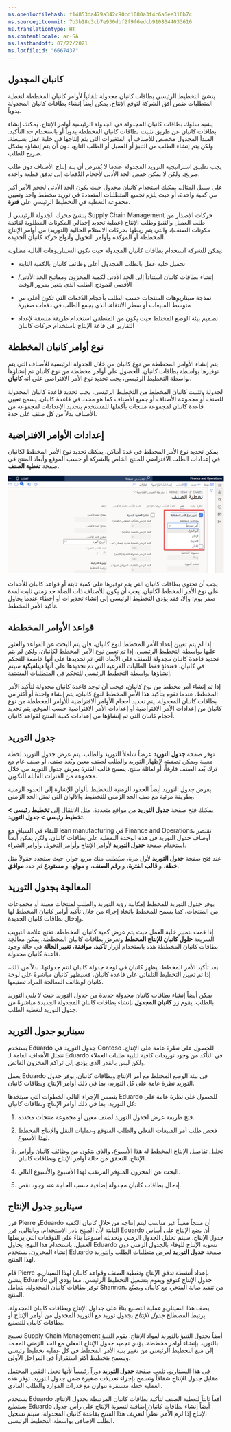 ```yaml
---
ms.openlocfilehash: f14853da479a342c90cd1080a3f4c6a6ee310b7c
ms.sourcegitcommit: 7b3b18c3cb7e930dbf2f9f6edcb9108044033616
ms.translationtype: HT
ms.contentlocale: ar-SA
ms.lasthandoff: 07/22/2021
ms.locfileid: "6667437"
---
```

## <a name="scheduled-kanban"></a>كانبان المجدول

ينشئ التخطيط الرئيسي بطاقات كانبان مجدولة تلقائياً لأوامر كانبان المخططة لتغطية المتطلبات ضمن أفق الشركة لتوقع الإنتاج. يمكن أيضاً إنشاء بطاقات كانبان المجدولة يدوياً.

يشبه سلوك بطاقات كانبان المجدولة في الجدولة الرئيسية أوامر الإنتاج. يمكنك إنشاء بطاقات كانبان عن طريق تثبيت بطاقات كانبان المخططة يدوياً أو باستخدام حد التأكيد. المبدأ المجدول مخصص للأصناف أو المتغيرات التي يتم إنتاجها في خلية عمل بسيطة، ولكن يتم إنشاء الطلب من التنبؤ أو العميل أو الطلب التابع، دون أن يتم إنشاؤه بشكل صريح للطلب.

يجب تطبيق استراتيجية التزويد المجدولة عندما لا يُفترض أن يتم إنتاج الأصناف دون طلب صريح، ولكن لا يمكن خفض الحد الأدنى لأحجام الدُفعات إلى تدفق قطعة واحدة.

على سبيل المثال، يمكنك استخدام كانبان مجدول حيث يكون الحد الأدنى لحجم الأمر أكبر من كمية واحدة، أو حيث يلزم تجميع المتطلبات المتعددة في توريد مخطط واحد وتعيين مجموعة التغطية في التخطيط الرئيسي على **فترة**.

ينشئ محرك الجدولة الرئيسي لـ Supply Chain Management حركات الإصدار من طلب العميل والتنبؤ وطلب الإنتاج (عملية تحديد إجمالي المكونات المطلوبة لقائمة مكونات الصنف)، والتي يتم ربطها بحركات الاستلام الحالية (التوريد) من أوامر الإنتاج المخططة أو المؤكدة وأوامر التحويل وأنواع حركة كانبان الجديدة.

يمكن للشركة استخدام بطاقات كانبان المجدولة حيث تكون السيناريوهات التالية مطلوبة:

-   تحميل خلية عمل بالطلب المجدول أعلى وظائف كانبان بالكمية الثابتة

-   إنشاء بطاقات كانبان استناداً إلى الحد الأدنى لكمية المخزون ومفاتيح الحد الأدنى/الأقصى لنموذج الطلب الذي يتغير بمرور الوقت

-   نمذجة سيناريوهات المنتجات حسب الطلب بأحجام الدُفعات التي تكون أعلى من متوسط ​​المبيعات أو سطر الانتقاء، الذي يجمع الطلب في دفعات صغيرة

-   تصميم بيئة الوضع المختلط حيث يكون من المنطقي استخدام طريقة متسقة لإعداد التقارير في قاعة الإنتاج باستخدام حركات كانبان

## <a name="kanban-planned-orders-type"></a>نوع أوامر كانبان المخططة 

يتم إنشاء الأوامر المخططة من نوع كانبان من خلال الجدولة الرئيسية للأصناف التي يتم توفيرها بواسطة بطاقات كانبان. للحصول على أوامر مخططة من نوع كانبان تم إنشاؤها بواسطة التخطيط الرئيسي، يجب تحديد نوع الأمر الافتراضي على أنه **كانبان**.

لجدولة وتثبيت كانبان المخطط من التخطيط الرئيسي، يجب تحديد قاعدة كانبان المجدولة للصنف أو مجموعة الأصناف أو جميع الأصناف كما هو محدد في قاعدة كانبان. يسمح تعيين قاعدة كانبان لمجموعة منتجات بأكملها للمستخدم بتحديد الإعدادات لمجموعة من الأصناف بدلاً من كل صنف على حدة.

## <a name="default-order-settings"></a>إعدادات الأوامر الافتراضية

يمكن تحديد نوع الأمر المخطط في عدة أماكن. يمكنك تحديد نوع الأمر المخطط لكانبان في إعدادات الطلب الافتراضي للمنتج الخاص بالشركة أو حسب الموقع وأبعاد المنتج في صفحة **تغطية الصنف**.

[![لقطة شاشة لصفحة تغطية الصنف مع تمييز "تغيير نوع الأمر المخطط".](../media/planned-order-type.png)](../media/planned-order-type.png#lightbox)

يجب أن تحتوي بطاقات كانبان التي يتم توفيرها على كمية ثابتة أو قواعد كانبان للأحداث على نوع الأمر المخطط لكانبان. يجب أن يكون للأصناف ذات الصلة حد زمني ثابت لمدة صفر يوم؛ وإلا، فقد يؤدي التخطيط الرئيسي إلى إنشاء تحذيرات أو أخطاء عندما يحاول تأكيد الأمر المخطط.

## <a name="planned-order-rules"></a>قواعد الأوامر المخططة

إذا لم يتم تعيين إعداد الأمر المخطط لنوع كانبان، فلن يتم البحث عن القواعد والعثور عليها بواسطة التخطيط الرئيسي. إذا تم تعيين نوع الأمر المخطط لكانبان، ولكن لم يتم تحديد قاعدة كانبان مجدولة للصنف على الأبعاد التي تم تحديدها على أنها خاضعة للتحكم في كانبان، فعندئذٍ فقط الطلبات الفرعية التي تم تحديدها على أنها **ديناميكية** سيتم إنشاؤها بواسطة التخطيط الرئيسي للتحكم في المتطلبات المشتقة.

إذا تم إنشاء أمر مخطط من نوع كانبان، فيجب أن توجد قاعدة كانبان مجدولة لتأكيد الأمر المخطط. عندما تقوم بتأكيد هذا الأمر المخطط لنوع كانبان، يتم إنشاء واحدة أو أكثر من بطاقات كانبان المجدولة. يتم تحديد أحجام الأوامر الافتراضية للأوامر المخططة من نوع كانبان من إعدادات الأمر الافتراضية أو إعدادات الأمر الافتراضية حسب الموقع. يتم تحديد أحجام كانبان التي تم إنشاؤها من إعدادات كمية المنتج لقواعد كانبان.

## <a name="supply-schedule"></a>جدول التوريد

توفر صفحة **جدول التوريد** عرضاً شاملاً للتوريد والطلب. يتم عرض جدول التوريد لخطة معينة ويمكن تصفيته لإظهار التوريد والطلب لصنف معين وبُعد صنف، أو صنف عام مع ترك بُعد الصنف فارغاً، أو لعائلة منتج. يسمح قالب الفترة بعرض جدول التوريد من خلال مجموعة من الفترات القابلة للتكوين.

يعرض جدول التوريد أيضاً الحدود الزمنية للتخطيط بألوان للإشارة إلى الحدود الزمنية بطريقة مرئية مع صف الحد الزمني للتخطيط والألوان التي تمثل الحد الزمني.

يمكنك فتح صفحة **جدول التوريد** من مواقع متعددة، مثل الانتقال إلى **تخطيط رئيسي > تخطيط رئيسي > جدول التوريد**.

للبقاء في السياق مع lean manufacturing في Finance and Operations، تقتصر أوصاف جدول التوريد في هذه الوحدة النمطية على بطاقات كانبان، ولكن يمكن أيضاً استخدام صفحة **جدول التوريد** لأوامر الإنتاج وأوامر التحويل وأوامر الشراء.

عند فتح صفحة **جدول التوريد** لأول مرة، سيُطلب منك مربع حوار، حيث ستحدد حقولاً مثل **خطة**، و **قالب الفترة**، و **رقم الصنف**، و **موقع**، و **مستودع** ثم حدد **موافق**.

## <a name="processing-with-the-supply-schedule"></a>المعالجة بجدول التوريد

يوفر جدول التوريد للمخطط إمكانية رؤية التوريد والطلب لمنتجات معينة أو مجموعات من المنتجات، كما يسمح للمخطط باتخاذ إجراء من خلال تأكيد أوامر كانبان المخطط لها وإدخال بطاقات كانبان الجديدة.

إذا قمت بتمييز خلية العمل حيث يتم عرض كمية كانبان المخططة، تفتح علامة التبويب السريعة **حلول كانبان للإنتاج المخطط** وتعرض بطاقات كانبان المخططة.
يمكن معالجة بطاقات كانبان المخططة هذه باستخدام أزرار **تأكيد**، **موافقة**، **تغيير الحالة** في حالة وجود قاعدة كانبان مجدولة.

بعد تأكيد الأمر المخطط، يظهر كانبان في لوحة جدولة كانبان لتتم جدولتها. بدلاً من ذلك، إذا تم تعيين التخطيط التلقائي على قاعدة كانبان، فسيظهر كانبان مباشرةً على لوحة كانبان لوظائف المعالجة المراد تصنيعها.

يمكن أيضاً إنشاء بطاقات كانبان مجدولة جديدة من جدول التوريد حيث لا يلبي التوريد بالطلب. يقوم زر **كانبان المجدول** بإنشاء بطاقات كانبان المجدولة الجديدة مباشرةً من جدول التوريد لتغطيه الطلب.

## <a name="supply-schedule-scenario"></a>سيناريو جدول التوريد

يستخدم Eduardo جدول التوريد في Contoso للحصول على نظرة عامة على الإنتاج. تتمثل الأهداف العامة لـ Eduardo في التأكد من وجود توريدات كافية لتلبية طلبات العملاء ولكن ليس بالقدر الذي يؤدي إلى تراكم المخزون الفائض.

يعمل Eduardo في بيئة الوضع المختلط مع أمر الإنتاج وبطاقات كانبان. يوفر جدول التوريد نظرة عامة على كل التوريد، بما في ذلك أوامر الإنتاج وبطاقات كانبان.

يتضمن الإجراء التالي الخطوات التي سيتخذها Eduardo للحصول على نظرة عامة على كل التوريد، بما في ذلك أوامر الإنتاج وبطاقات كانبان:

1.  فتح طريقة عرض لجدول التوريد لصنف معين أو مجموعة منتجات محددة.

2.  فحص طلب أمر المبيعات الفعلي والطلب المتوقع وعمليات النقل والإنتاج المخطط لهذا الأسبوع.

3.  تحليل تفاصيل الإنتاج المخطط له هذا الأسبوع، والذي يتكون من وظائف كانبان وأوامر الإنتاج. التحقق من حالة أوامر الإنتاج وبطاقات كانبان.

4.  البحث عن المخزون المتوفر المرتقب لهذا الأسبوع والأسبوع التالي.

5.  إدخال بطاقات كانبان مجدولة إضافية حسب الحاجة عند وجود نقص.

## <a name="production-schedule-scenario"></a>سيناريو جدول الإنتاج

قرر Pierre وEduardo أن منتجاً معيناً غير مناسب ليتم إنتاجه من خلال كانبان الكمية الثابتة لأن المنتج نادر الاستخدام. وبالتالي، قرر Eduardo أن يضع الإنتاج على أساس جدول الإنتاج. سيتم تحليل الجدول الزمني وتحديثه أسبوعياً بناءً على التوقعات التي يرسلها العميل. باستخدام هذا النهج، يحاول Eduardo تسوية الإنتاج للوفاء بالجدول الزمني دون إنشاء المخزون. يستخدم Eduardo صفحة **جدول التوريد** لعرض متطلبات الطلب والتوريد لهذا المنتج.

قام Pierre بإعداد أنشطة تدفق الإنتاج وتغطية الصنف وقواعد كانبان لهذا السيناريو. ينشئ Eduardo جدول الإنتاج كتوقع ويقوم بتشغيل التخطيط الرئيسي، مما يؤدي إلى توفر بطاقات كانبان المجدولة.
يتعامل Shannon، من تنفيذ صالة المتجر، مع كانبان ويصنّع المنتج.

يصف هذا السيناريو عملية التصنيع بناءً على جداول الإنتاج وبطاقات كانبان المجدولة. يرتبط المصطلح *جدول الإنتاج* بجدول توريد مع التوريد المجدول من أوامر الإنتاج أو بطاقات كانبان للتصنيع.

تسمح Supply Chain Management أيضاً بجدول التنبؤ بالتوريد لمواد الإنتاج. يقوم التنبؤ بالتوريد بإنشاء أوامر مخططة. يؤدي تجميد جدول الإنتاج الفعلي مع الحد الزمني المجمد إلى منع التخطيط الرئيسي من تغيير بنية الأمر المخطط في كل عملية تخطيط رئيسي ويسمح بتخطيط أكثر استقراراً في المراحل الأولى.

في هذا السيناريو، تلعب صفحة **جدول التوريد** دوراً رئيسياً لأنها تجعل النقص المحتمل مقابل جدول الإنتاج شفافاً وتسمح بإجراء تعديلات صغيرة ضمن جدول التوريد. توفر هذه العملية خطة مستقرة تتوازن مع قدرات الموارد والطلب المادي.

يستخدم Eduardo أفقاً ثابتاً لتغطية الصنف لتأكيد بطاقات كانبان المرتبطة بجدول الإنتاج. يستطيع Eduardo أيضاً إنشاء بطاقات كانبان إضافية لتسوية الإنتاج على رأس جدول الإنتاج إذا لزم الأمر. نظراً لتعريف هذا المنتج بقاعدة كانبان المجدولة، سيتم تسجيل الطلب الإضافي بواسطة التخطيط الرئيسي. 
